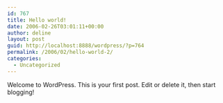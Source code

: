 ```yaml
---
id: 767
title: Hello world!
date: 2006-02-26T03:01:11+00:00
author: deline
layout: post
guid: http://localhost:8888/wordpress/?p=764
permalink: /2006/02/hello-world-2/
categories:
  - Uncategorized
---
```

Welcome to WordPress. This is your first post. Edit or delete it, then start blogging!
